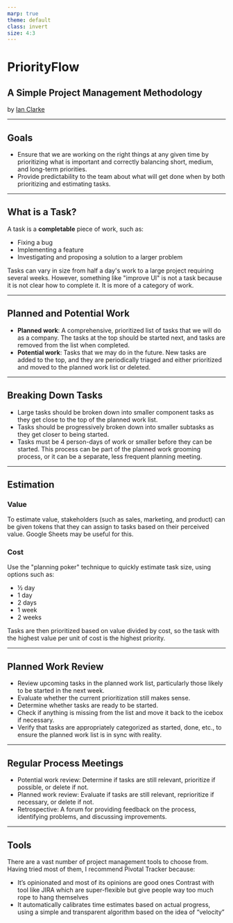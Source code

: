 ```yaml
---
marp: true
theme: default
class: invert
size: 4:3
---
```


# PriorityFlow

## A Simple Project Management Methodology

by [Ian Clarke](https://blog.locut.us/about)

---

## Goals

- Ensure that we are working on the right things at any given time by prioritizing what is important and correctly balancing short, medium, and long-term priorities.
- Provide predictability to the team about what will get done when by both prioritizing and estimating tasks.

---

## What is a Task?

A task is a **completable** piece of work, such as:

- Fixing a bug
- Implementing a feature
- Investigating and proposing a solution to a larger problem

Tasks can vary in size from half a day's work to a large project requiring several weeks. However, something like "improve UI" is not a task because it is not clear how to complete it. It is more of a category of work.

---

## Planned and Potential Work

- **Planned work**: A comprehensive, prioritized list of tasks that we will do as a company. The tasks at the top should be started next, and tasks are removed from the list when completed.
- **Potential work**: Tasks that we may do in the future. New tasks are added to the top, and they are periodically triaged and either prioritized and moved to the planned work list or deleted.

---

## Breaking Down Tasks

- Large tasks should be broken down into smaller component tasks as they get close to the top of the planned work list.
- Tasks should be progressively broken down into smaller subtasks as they get closer to being started.
- Tasks must be 4 person-days of work or smaller before they can be started. This process can be part of the planned work grooming process, or it can be a separate, less frequent planning meeting.

---

## Estimation

### Value

To estimate value, stakeholders (such as sales, marketing, and product) can be given tokens that they can assign to tasks based on their perceived value. Google Sheets may be useful for this.

### Cost

Use the "planning poker" technique to quickly estimate task size, using options such as:

- ½ day
- 1 day
- 2 days
- 1 week
- 2 weeks

Tasks are then prioritized based on value divided by cost, so the task with the highest value per unit of cost is the highest priority.

---

## Planned Work Review

- Review upcoming tasks in the planned work list, particularly those likely to be started in the next week.
- Evaluate whether the current prioritization still makes sense.
- Determine whether tasks are ready to be started.
- Check if anything is missing from the list and move it back to the icebox if necessary.
- Verify that tasks are appropriately categorized as started, done, etc., to ensure the planned work list is in sync with reality.

---

## Regular Process Meetings

- Potential work review: Determine if tasks are still relevant, prioritize if possible, or delete if not.
- Planned work review: Evaluate if tasks are still relevant, reprioritize if necessary, or delete if not.
- Retrospective: A forum for providing feedback on the process, identifying problems, and discussing improvements.

---

## Tools

There are a vast number of project management tools to choose from. Having tried most of them, I recommend Pivotal Tracker because:

- It’s opinionated and most of its opinions are good ones
  Contrast with tool like JIRA which are super-flexible but give people way too much rope to hang themselves
- It automatically calibrates time estimates based on actual progress, using a 
  simple and transparent algorithm based on the idea of “velocity”
